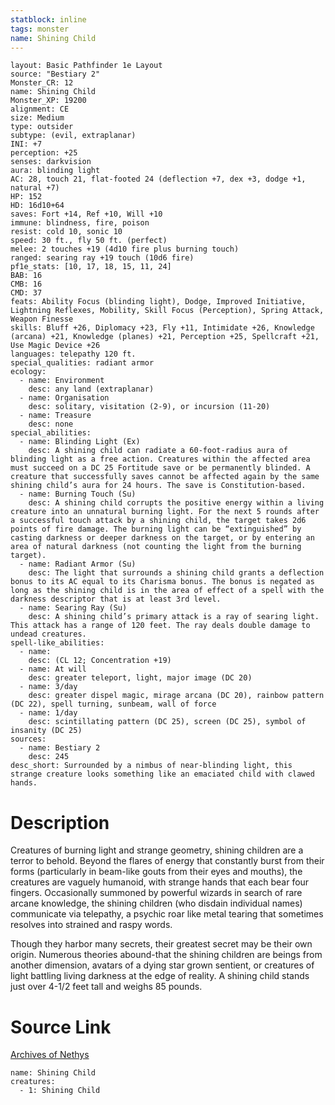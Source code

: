 ```yaml
---
statblock: inline
tags: monster
name: Shining Child
---
```

```statblock
layout: Basic Pathfinder 1e Layout
source: "Bestiary 2"
Monster_CR: 12
name: Shining Child
Monster_XP: 19200
alignment: CE
size: Medium
type: outsider
subtype: (evil, extraplanar)
INI: +7
perception: +25
senses: darkvision
aura: blinding light
AC: 28, touch 21, flat-footed 24 (deflection +7, dex +3, dodge +1, natural +7)
HP: 152
HD: 16d10+64
saves: Fort +14, Ref +10, Will +10
immune: blindness, fire, poison
resist: cold 10, sonic 10
speed: 30 ft., fly 50 ft. (perfect)
melee: 2 touches +19 (4d10 fire plus burning touch)
ranged: searing ray +19 touch (10d6 fire)
pf1e_stats: [10, 17, 18, 15, 11, 24]
BAB: 16
CMB: 16
CMD: 37
feats: Ability Focus (blinding light), Dodge, Improved Initiative, Lightning Reflexes, Mobility, Skill Focus (Perception), Spring Attack, Weapon Finesse
skills: Bluff +26, Diplomacy +23, Fly +11, Intimidate +26, Knowledge (arcana) +21, Knowledge (planes) +21, Perception +25, Spellcraft +21, Use Magic Device +26
languages: telepathy 120 ft.
special_qualities: radiant armor
ecology:
  - name: Environment
    desc: any land (extraplanar)
  - name: Organisation
    desc: solitary, visitation (2-9), or incursion (11-20)
  - name: Treasure
    desc: none
special_abilities:
  - name: Blinding Light (Ex)
    desc: A shining child can radiate a 60-foot-radius aura of blinding light as a free action. Creatures within the affected area must succeed on a DC 25 Fortitude save or be permanently blinded. A creature that successfully saves cannot be affected again by the same shining child’s aura for 24 hours. The save is Constitution-based.
  - name: Burning Touch (Su)
    desc: A shining child corrupts the positive energy within a living creature into an unnatural burning light. For the next 5 rounds after a successful touch attack by a shining child, the target takes 2d6 points of fire damage. The burning light can be “extinguished” by casting darkness or deeper darkness on the target, or by entering an area of natural darkness (not counting the light from the burning target).
  - name: Radiant Armor (Su)
    desc: The light that surrounds a shining child grants a deflection bonus to its AC equal to its Charisma bonus. The bonus is negated as long as the shining child is in the area of effect of a spell with the darkness descriptor that is at least 3rd level.
  - name: Searing Ray (Su)
    desc: A shining child’s primary attack is a ray of searing light. This attack has a range of 120 feet. The ray deals double damage to undead creatures.
spell-like_abilities:
  - name:
    desc: (CL 12; Concentration +19)
  - name: At will
    desc: greater teleport, light, major image (DC 20)
  - name: 3/day
    desc: greater dispel magic, mirage arcana (DC 20), rainbow pattern (DC 22), spell turning, sunbeam, wall of force
  - name: 1/day
    desc: scintillating pattern (DC 25), screen (DC 25), symbol of insanity (DC 25)
sources:
  - name: Bestiary 2
    desc: 245
desc_short: Surrounded by a nimbus of near-blinding light, this strange creature looks something like an emaciated child with clawed hands.
```
# Description
Creatures of burning light and strange geometry, shining children are a terror to behold. Beyond the flares of energy that constantly burst from their forms (particularly in beam-like gouts from their eyes and mouths), the creatures are vaguely humanoid, with strange hands that each bear four fingers. Occasionally summoned by powerful wizards in search of rare arcane knowledge, the shining children (who disdain individual names) communicate via telepathy, a psychic roar like metal tearing that sometimes resolves into strained and raspy words.

Though they harbor many secrets, their greatest secret may be their own origin. Numerous theories abound-that the shining children are beings from another dimension, avatars of a dying star grown sentient, or creatures of light battling living darkness at the edge of reality. A shining child stands just over 4-1/2 feet tall and weighs 85 pounds.
# Source Link
[Archives of Nethys](https://aonprd.com/MonsterDisplay.aspx?ItemName=Shining%20Child)
```encounter-table
name: Shining Child
creatures:
  - 1: Shining Child
```
